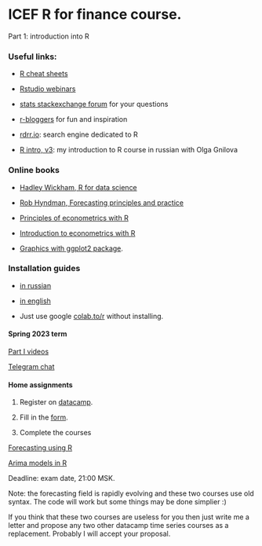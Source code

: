 # ICEF R for finance course. 

Part 1: introduction into R

### Useful links:

* [R cheat sheets](https://rstudio.com/resources/cheatsheets/)

* [Rstudio webinars](https://rstudio.com/resources/webinars/)

* [stats stackexchange forum](https://stats.stackexchange.com/) for your questions

* [r-bloggers](https://www.r-bloggers.com/) for fun and inspiration

* [rdrr.io](https://rdrr.io/): search engine dedicated to R

* [R intro, v3](https://bdemeshev.github.io/r_intro_3/): my introduction to R course in russian with Olga Gnilova

### Online books

* [Hadley Wickham, R for data science](https://r4ds.had.co.nz/)

* [Rob Hyndman, Forecasting principles and practice](https://otexts.com/fpp3/)

* [Principles of econometrics with R](https://bookdown.org/ccolonescu/RPoE4/intro.html)

* [Introduction to econometrics with R](https://www.econometrics-with-r.org/)

* [Graphics with ggplot2 package](https://ggplot2.tidyverse.org/).

### Installation guides

* [in russian](https://bdemeshev.github.io/installation/r/R_installation.html)

* [in english](https://bdemeshev.github.io/installation/r/R_installation_eng.html)

* Just use google [colab.to/r](http://colab.to/r) without installing.

#### Spring 2023 term

[Part I videos](....)

[Telegram chat](https://t.me/+M-2EsPzrZlYzYWVi)


#### Home assignments

1. Register on [datacamp](https://www.datacamp.com/).

2. Fill in the [form](....). 

3. Complete the courses 

[Forecasting using R](https://www.datacamp.com/courses/forecasting-using-r)

[Arima models in R](https://learn.datacamp.com/courses/arima-models-in-r)

Deadline: exam date, 21:00 MSK.

Note: the forecasting field is rapidly evolving and these two courses use old syntax. 
The code will work but some things may be done simplier :)

If you think that these two courses are useless for you then just write me a letter and propose any two other datacamp time series courses as a replacement. Probably I will accept your proposal.


